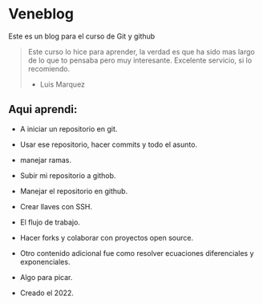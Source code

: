# Veneblog
Este es un blog para el curso de Git y github

> Este curso lo hice para aprender, la verdad es que ha sido mas largo de lo que to pensaba pero muy interesante. Excelente servicio, si lo recomiendo.
> * Luis Marquez

## Aqui aprendi:
* A iniciar un repositorio en git.
* Usar ese repositorio, hacer commits y todo el asunto.
* manejar ramas.
* Subir mi repositorio a githob.
* Manejar el repositorio en github.
* Crear llaves con SSH.
* El flujo de trabajo.
* Hacer forks y colaborar con proyectos open source.
* Otro contenido adicional fue como resolver ecuaciones diferenciales y exponenciales.

* Algo para picar.
* Creado el 2022.

